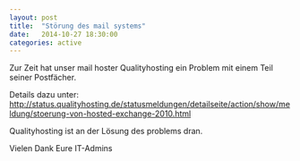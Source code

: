 ```yaml
---
layout: post
title:  "Störung des mail systems"
date:   2014-10-27 18:30:00
categories: active
---
```



Zur Zeit hat unser mail hoster Qualityhosting ein Problem mit einem Teil seiner Postfächer.

Details dazu unter:
http://status.qualityhosting.de/statusmeldungen/detailseite/action/show/meldung/stoerung-von-hosted-exchange-2010.html


Qualityhosting ist an der Lösung des problems dran.

Vielen Dank
Eure IT-Admins
